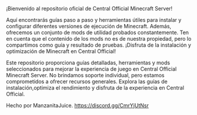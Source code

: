 
¡Bienvenido al repositorio oficial de Central Official Minecraft Server! 

Aquí encontrarás guías paso a paso y herramientas útiles para instalar y configurar diferentes versiones de ejecución de Minecraft.
Además, ofrecemos un conjunto de mods de utilidad probados constantemente. Ten en cuenta que el contenido de los mods no es de nuestra
propiedad, pero lo compartimos como guía y resultado de pruebas. ¡Disfruta de la instalación y optimización de Minecraft en Central Official!

Este repositorio proporciona guías detalladas, herramientas y mods seleccionados para mejorar la experiencia de juego en Central Official Minecraft Server.
No brindamos soporte individual, pero estamos comprometidos a ofrecer recursos generales.
Explora las guías de instalación,optimiza el rendimiento y disfruta de la experiencia en Central Official.

Hecho por ManzanitaJuice.
https://discord.gg/CmrYjUtNsr
